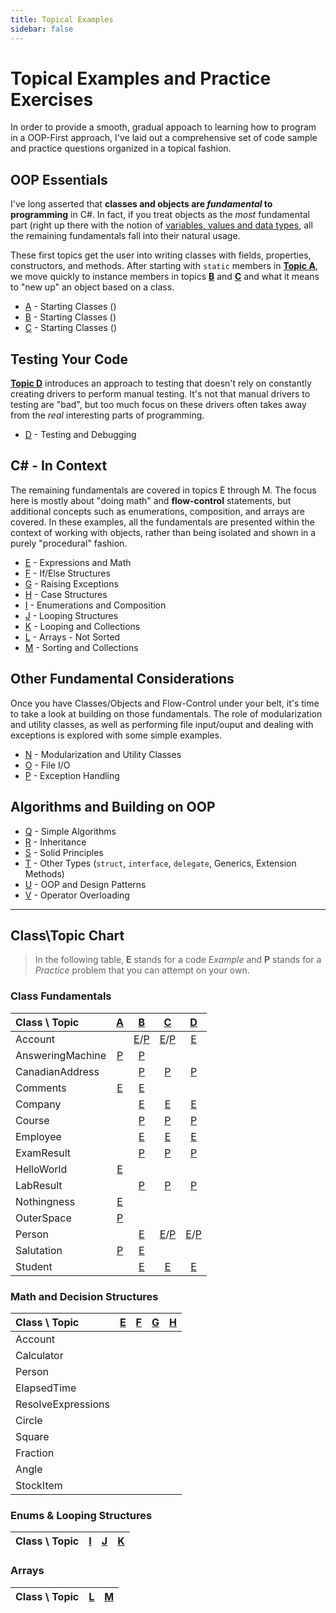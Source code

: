 ```yaml
---
title: Topical Examples
sidebar: false
---
```

# Topical Examples and Practice Exercises

In order to provide a smooth, gradual appoach to learning how to program in a OOP-First approach, I've laid out a comprehensive set of code sample and practice questions organized in a topical fashion.

## OOP Essentials

I've long asserted that **classes and objects are *fundamental* to programming** in C#. In fact, if you treat objects as the *most* fundamental part (right up there with the notion of [variables, values and data types](/Teach/chapter1.md), all the remaining fundamentals fall into their natural usage.

These first topics get the user into writing classes with fields, properties, constructors, and methods. After starting with `static` members in [**Topic A**](A/), we move quickly to instance members in topics [**B**](B/) and [**C**](C/) and what it means to "new up" an object based on a class.

- [A](A/) - Starting Classes ()
- [B](B/) - Starting Classes ()
- [C](C/) - Starting Classes ()

## Testing Your Code

[**Topic D**](D/) introduces an approach to testing that doesn't rely on constantly creating drivers to perform manual testing. It's not that manual drivers to testing are "bad", but too much focus on these drivers often takes away from the *real* interesting parts of programming.

- [D](D/) - Testing and Debugging

## C# - In Context

The remaining fundamentals are covered in topics E through M. The focus here is mostly about "doing math" and **flow-control** statements, but additional concepts such as enumerations, composition, and arrays are covered. In these examples, all the fundamentals are presented within the context of working with objects, rather than being isolated and shown in a purely "procedural" fashion.

- [E](E/) - Expressions and Math
- [F](F/) - If/Else Structures
- [G](G/) - Raising Exceptions
- [H](H/) - Case Structures
- [I](I/) - Enumerations and Composition
- [J](J/) - Looping Structures
- [K](K/) - Looping and Collections
- [L](L/) - Arrays - Not Sorted
- [M](M/) - Sorting and Collections

## Other Fundamental Considerations

Once you have Classes/Objects and Flow-Control under your belt, it's time to take a look at building on those fundamentals. The role of modularization and utility classes, as well as performing file input/ouput and dealing with exceptions is explored with some simple examples.

- [N](N/) - Modularization and Utility Classes
- [O](O/) - File I/O
- [P](P/) - Exception Handling

## Algorithms and Building on OOP

- [Q](Q/) - Simple Algorithms
- [R](R/) - Inheritance
- [S](S/) - Solid Principles
- [T](T/) - Other Types (`struct`, `interface`, `delegate`, Generics, Extension Methods)
- [U](U/) - OOP and Design Patterns
- [V](V/) - Operator Overloading

----

## Class\Topic Chart

<topic-types></topic-types>

> In the following table, **E** stands for a code *Example* and **P** stands for a *Practice* problem that you can attempt on your own.

### Class Fundamentals

| Class \ Topic | [A](A/) | [B](B/) | [C](C/) | [D](D/) |
|:--------------|:-------:|:-------:|:-------:|:-------:|
| Account | | [E](B/Examples/Account.md)/[P](B/Practice/Account.md) | [E](C/Examples/Account.md)/[P](C/Practice/Account.md) | [E](D/Examples/Account.md) |
| AnsweringMachine | [P](A/Practice/AnsweringMachine.md) | [P](B/Practice/AnsweringMachine.md) | | |
| CanadianAddress | | [P](B/Practice/CanadianAddress.md) | [P](C/Practice/CanadianAddress.md) | [P](D/Practice/CanadianAddress.md) |
| Comments | [E](A/Examples/Comments.md) | [E](B/Examples/Comments.md) | | |
| Company | | [E](B/Examples/Employee.md) | [E](B/Examples/Company.md) | [E](D/Examples/Company.md) |
| Course | | [P](B/Practice/Course.md) | [P](C/Practice/Course.md) | [P](D/Practice/Course.md) |
| Employee | | [E](B/Examples/Employee.md) | [E](C/Examples/Company.md) | [E](D/Examples/Company.md) |
| ExamResult | | [P](B/Practice/ExamResult.md) | [P](C/Practice/ExamResult.md) | [P](D/Practice/ExamResult.md) |
| HelloWorld | [E](A/Examples/HelloWorld.md) | | | |
| LabResult | | [P](B/Practice/LabResult.md) | [P](C/Practice/LabResult.md) | [P](D/Practice/LabResult.md) |
| Nothingness | [E](A/Examples/Nothingness.md) | | | |
| OuterSpace | [P](A/Practice/OuterSpace.md) | | | |
| Person | | [E](B/Examples/Person.md) | [E](C/Examples/Person.md)/[P](C/Practice/Person.md) | [E](D/Examples/Person.md)/[P](D/Practice/Person.md) |
| Salutation | [P](A/Practice/Salutation.md) | [E](B/Examples/Salutation.md) | | |
| Student | | [E](B/Examples/Student.md) | [E](C/Examples/Student.md) | [E](D/Examples/Student.md) |

### Math and Decision Structures

| Class \ Topic | [E](E/) | [F](F/) | [G](G/) | [H](H/) |
|:--------------|:-------:|:-------:|:-------:|:-------:|
| Account       |  |  |  |  |
| Calculator    |  |  |  |  |
| Person        |  |  |  |  |
| ElapsedTime   |  |  |  |  |
| ResolveExpressions |  |  |  |  |
| Circle        |  |  |  |  |
| Square        |  |  |  |  |
| Fraction      |  |  |  |  |
| Angle         |  |  |  |  |
| StockItem     |  |  |  |  |

### Enums & Looping Structures

| Class \ Topic | [I](I/) | [J](J/) | [K](K/) |
|:--------------|:-------:|:-------:|:-------:|

### Arrays

| Class \ Topic | [L](L/) | [M](M/) |
|:--------------|:-------:|:-------:|

<!--
[E](/Examples/.md "Example")
[P](/Practice/.md "Practice")
-->
